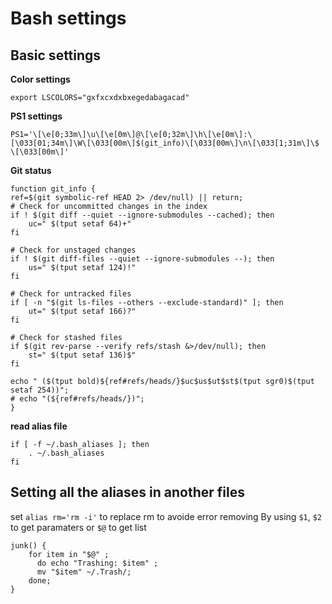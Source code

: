 # Bash settings

## Basic settings
**Color settings**
```shell
export LSCOLORS="gxfxcxdxbxegedabagacad"
```

**PS1 settings**
```shell
PS1='\[\e[0;33m\]\u\[\e[0m\]@\[\e[0;32m\]\h\[\e[0m\]:\[\033[01;34m\]\W\[\033[00m\]$(git_info)\[\033[00m\]\n\[\033[1;31m\]\$ \[\033[00m\]'
```


**Git status**
```shell
function git_info {
ref=$(git symbolic-ref HEAD 2> /dev/null) || return;
# Check for uncommitted changes in the index
if ! $(git diff --quiet --ignore-submodules --cached); then
    uc=" $(tput setaf 64)+"
fi

# Check for unstaged changes
if ! $(git diff-files --quiet --ignore-submodules --); then
    us=" $(tput setaf 124)!"
fi

# Check for untracked files
if [ -n "$(git ls-files --others --exclude-standard)" ]; then
    ut=" $(tput setaf 166)?"
fi

# Check for stashed files
if $(git rev-parse --verify refs/stash &>/dev/null); then
    st=" $(tput setaf 136)$"
fi

echo " ($(tput bold)${ref#refs/heads/}$uc$us$ut$st$(tput sgr0)$(tput setaf 254))";
# echo "(${ref#refs/heads/})";
}
```

**read alias file**
```shell
if [ -f ~/.bash_aliases ]; then
    . ~/.bash_aliases
fi
```

## Setting all the aliases in another files
set `alias rm='rm -i'` to replace rm to avoide error removing
By using `$1`, `$2` to get paramaters or `$@` to get list
```shell
junk() {
    for item in "$@" ;
      do echo "Trashing: $item" ;
      mv "$item" ~/.Trash/;
    done;
}
```
